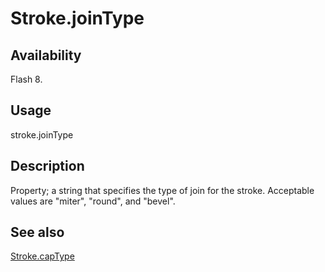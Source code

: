 # Stroke.joinType

## Availability

Flash 8.

## Usage

stroke.joinType

## Description

Property; a string that specifies the type of join for the stroke. Acceptable values are "miter", "round", and "bevel".

## See also

[Stroke.capType](../Stroke_object/Stroke1.md)
